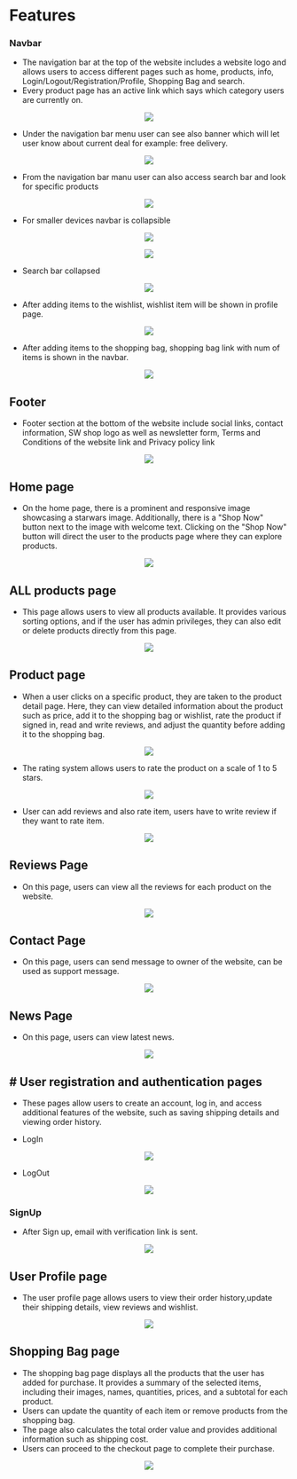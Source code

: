 # Features

### Navbar

* The navigation bar at the top of the website includes a website logo and allows users to access different pages such as home, products, info, Login/Logout/Registration/Profile, Shopping Bag and search.
* Every product page has an active link which says which category users are currently on.

<p align="center">
<img src="https://github.com/PeterSvk1/P5-Ecommerce-django/blob/main/assets/features/navbar.png">
</p>

* Under the navigation bar menu user can see also banner which will let user know about current deal for example: free delivery.

<p align="center">
<img src="https://github.com/PeterSvk1/P5-Ecommerce-django/blob/main/assets/features/banner.png">
</p>

* From the navigation bar manu user can also access search bar and look for specific products

<p align="center">
<img src="https://github.com/PeterSvk1/P5-Ecommerce-django/blob/main/assets/features/search.png">
</p>

* For smaller devices navbar is collapsible

<p align="center">
<img src="https://github.com/PeterSvk1/P5-Ecommerce-django/blob/main/assets/features/collaps_mobile.png">
</p>

<p align="center">
<img src="https://github.com/PeterSvk1/P5-Ecommerce-django/blob/main/assets/features/collaps_mobile2.png">
</p>

* Search bar collapsed

<p align="center">
<img src="https://github.com/PeterSvk1/P5-Ecommerce-django/blob/main/assets/features/search_mobile.png">
</p>

* After adding items to the wishlist, wishlist item will be shown in profile page.

<p align="center">
<img src="https://github.com/PeterSvk1/P5-Ecommerce-django/blob/main/assets/features/wishlist.png">
</p>

* After adding items to the shopping bag, shopping bag link with num of items is shown in the navbar.

<p align="center">
<img src="https://github.com/PeterSvk1/P5-Ecommerce-django/blob/main/assets/features/bag.png">
</p>

## Footer

* Footer section at the bottom of the website include social links, contact information, SW shop logo as well as newsletter form, Terms and Conditions of the website link and Privacy policy link

<p align="center">
<img src="https://github.com/PeterSvk1/P5-Ecommerce-django/blob/main/assets/features/footer.png">
</p>

## Home page

* On the home page, there is a prominent and responsive image showcasing a starwars image. Additionally, there is a "Shop Now" button next to the image with welcome text. Clicking on the "Shop Now" button will direct the user to the products page where they can explore products.

<p align="center">
<img src="https://github.com/PeterSvk1/P5-Ecommerce-django/blob/main/assets/features/home.png">
</p>

## ALL products page

* This page allows users to view all products available. It provides various sorting options, and if the user has admin privileges, they can also edit or delete products directly from this page.

<p align="center">
<img src="https://github.com/PeterSvk1/P5-Ecommerce-django/blob/main/assets/features/products.png">
</p>

## Product page

* When a user clicks on a specific product, they are taken to the product detail page. Here, they can view detailed information about the product such as price, add it to the shopping bag or wishlist, rate the product if signed in, read and write reviews, and adjust the quantity before adding it to the shopping bag.

<p align="center">
<img src="https://github.com/PeterSvk1/P5-Ecommerce-django/blob/main/assets/features/product_page.png">
</p>

* The rating system allows users to rate the product on a scale of 1 to 5 stars.

<p align="center">
<img src="https://github.com/PeterSvk1/P5-Ecommerce-django/blob/main/assets/features/rating.png">
</p>

* User can add reviews and also rate item, users have to write review if they want to rate item.

<p align="center">
<img src="https://github.com/PeterSvk1/P5-Ecommerce-django/blob/main/assets/features/reviews.png">
</p>

## Reviews Page

* On this page, users can view all the reviews for each product on the website.

<p align="center">
<img src="https://github.com/PeterSvk1/P5-Ecommerce-django/blob/main/assets/features/allreviews.png">
</p>

## Contact Page

* On this page, users can send message to owner of the website, can be used as support message.

<p align="center">
<img src="https://github.com/PeterSvk1/P5-Ecommerce-django/blob/main/assets/features/contact.png">
</p>

## News Page

* On this page, users can view latest news. 

<p align="center">
<img src="https://github.com/PeterSvk1/P5-Ecommerce-django/blob/main/assets/features/newsletterpage.png">
</p>

## # User registration and authentication pages

* These pages allow users to create an account, log in, and access additional features of the website, such as saving shipping details and viewing order history.

- LogIn
<p align="center">
<img src="https://github.com/PeterSvk1/P5-Ecommerce-django/blob/main/assets/features/login.png">
</p>

- LogOut
<p align="center">
<img src="https://github.com/PeterSvk1/P5-Ecommerce-django/blob/main/assets/features/logout.png">
</p>

### SignUp
* After Sign up, email with verification link is sent.
<p align="center">
<img src="https://github.com/PeterSvk1/P5-Ecommerce-django/blob/main/assets/features/signup.png">
</p>

## User Profile page
* The user profile page allows users to view their order history,update their shipping details, view reviews and wishlist.
<p align="center">
<img src="https://github.com/PeterSvk1/P5-Ecommerce-django/blob/main/assets/features/profile.png">
</p>

## Shopping Bag page

* The shopping bag page displays all the products that the user has added for purchase. It provides a summary of the selected items, including their images, names, quantities, prices, and a subtotal for each product.
* Users can update the quantity of each item or remove products from the shopping bag.
* The page also calculates the total order value and provides additional information such as shipping cost.
* Users can proceed to the checkout page to complete their purchase.

<p align="center">
<img src="https://github.com/PeterSvk1/P5-Ecommerce-django/blob/main/assets/features/shopbag.png">
</p>